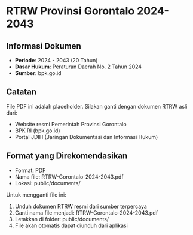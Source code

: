 # RTRW Provinsi Gorontalo 2024-2043

## Informasi Dokumen
- **Periode**: 2024 - 2043 (20 Tahun)
- **Dasar Hukum**: Peraturan Daerah No. 2 Tahun 2024
- **Sumber**: bpk.go.id

## Catatan
File PDF ini adalah placeholder. Silakan ganti dengan dokumen RTRW asli dari:
- Website resmi Pemerintah Provinsi Gorontalo
- BPK RI (bpk.go.id)
- Portal JDIH (Jaringan Dokumentasi dan Informasi Hukum)

## Format yang Direkomendasikan
- Format: PDF
- Nama file: RTRW-Gorontalo-2024-2043.pdf
- Lokasi: public/documents/

Untuk mengganti file ini:
1. Unduh dokumen RTRW resmi dari sumber terpercaya
2. Ganti nama file menjadi: RTRW-Gorontalo-2024-2043.pdf
3. Letakkan di folder: public/documents/
4. File akan otomatis dapat diunduh dari aplikasi

